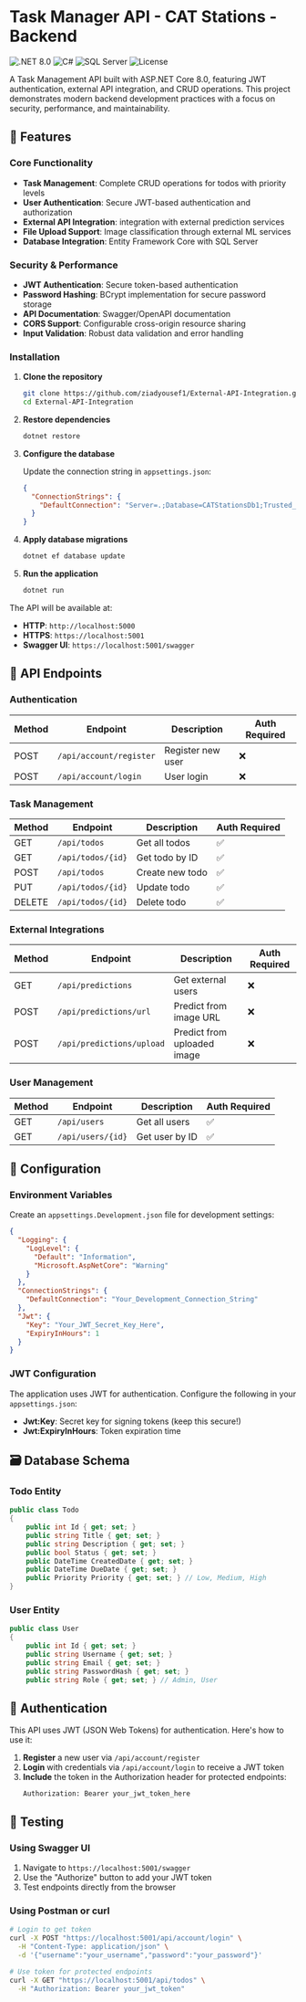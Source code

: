 # Task Manager API - CAT Stations - Backend

![.NET 8.0](https://img.shields.io/badge/.NET-8.0-blue.svg)
![C#](https://img.shields.io/badge/C%23-Latest-green.svg)
![SQL Server](https://img.shields.io/badge/Database-SQL%20Server-orange.svg)
![License](https://img.shields.io/badge/License-MIT-yellow.svg)

A Task Management API built with ASP.NET Core 8.0, featuring JWT authentication, external API integration, and CRUD operations. This project demonstrates modern backend development practices with a focus on security, performance, and maintainability.

## 🌟 Features

### Core Functionality
- **Task Management**: Complete CRUD operations for todos with priority levels
- **User Authentication**: Secure JWT-based authentication and authorization
- **External API Integration**: integration with external prediction services
- **File Upload Support**: Image classification through external ML services
- **Database Integration**: Entity Framework Core with SQL Server

### Security & Performance
- **JWT Authentication**: Secure token-based authentication
- **Password Hashing**: BCrypt implementation for secure password storage
- **API Documentation**: Swagger/OpenAPI documentation
- **CORS Support**: Configurable cross-origin resource sharing
- **Input Validation**: Robust data validation and error handling




### Installation

1. **Clone the repository**
   ```bash
   git clone https://github.com/ziadyousef1/External-API-Integration.git
   cd External-API-Integration
   ```

2. **Restore dependencies**
   ```bash
   dotnet restore
   ```

3. **Configure the database**
   
   Update the connection string in `appsettings.json`:
   ```json
   {
     "ConnectionStrings": {
       "DefaultConnection": "Server=.;Database=CATStationsDb1;Trusted_Connection=True;TrustServerCertificate=True"
     }
   }
   ```

4. **Apply database migrations**
   ```bash
   dotnet ef database update
   ```

5. **Run the application**
   ```bash
   dotnet run
   ```

The API will be available at:
- **HTTP**: `http://localhost:5000`
- **HTTPS**: `https://localhost:5001`
- **Swagger UI**: `https://localhost:5001/swagger`

## 📡 API Endpoints

### Authentication
| Method | Endpoint | Description | Auth Required |
|--------|----------|-------------|---------------|
| POST | `/api/account/register` | Register new user | ❌ |
| POST | `/api/account/login` | User login | ❌ |

### Task Management
| Method | Endpoint | Description | Auth Required |
|--------|----------|-------------|---------------|
| GET | `/api/todos` | Get all todos | ✅ |
| GET | `/api/todos/{id}` | Get todo by ID | ✅ |
| POST | `/api/todos` | Create new todo | ✅ |
| PUT | `/api/todos/{id}` | Update todo | ✅ |
| DELETE | `/api/todos/{id}` | Delete todo | ✅ |

### External Integrations
| Method | Endpoint | Description | Auth Required |
|--------|----------|-------------|---------------|
| GET | `/api/predictions` | Get external users | ❌ |
| POST | `/api/predictions/url` | Predict from image URL | ❌ |
| POST | `/api/predictions/upload` | Predict from uploaded image | ❌ |

### User Management
| Method | Endpoint | Description | Auth Required |
|--------|----------|-------------|---------------|
| GET | `/api/users` | Get all users | ✅ |
| GET | `/api/users/{id}` | Get user by ID | ✅ |

## 🔧 Configuration

### Environment Variables

Create an `appsettings.Development.json` file for development settings:

```json
{
  "Logging": {
    "LogLevel": {
      "Default": "Information",
      "Microsoft.AspNetCore": "Warning"
    }
  },
  "ConnectionStrings": {
    "DefaultConnection": "Your_Development_Connection_String"
  },
  "Jwt": {
    "Key": "Your_JWT_Secret_Key_Here",
    "ExpiryInHours": 1
  }
}
```

### JWT Configuration

The application uses JWT for authentication. Configure the following in your `appsettings.json`:

- **Jwt:Key**: Secret key for signing tokens (keep this secure!)
- **Jwt:ExpiryInHours**: Token expiration time

## 🗃️ Database Schema

### Todo Entity
```csharp
public class Todo
{
    public int Id { get; set; }
    public string Title { get; set; }
    public string Description { get; set; }
    public bool Status { get; set; }
    public DateTime CreatedDate { get; set; }
    public DateTime DueDate { get; set; }
    public Priority Priority { get; set; } // Low, Medium, High
}
```

### User Entity
```csharp
public class User
{
    public int Id { get; set; }
    public string Username { get; set; }
    public string Email { get; set; }
    public string PasswordHash { get; set; }
    public string Role { get; set; } // Admin, User 
```

## 🔐 Authentication

This API uses JWT (JSON Web Tokens) for authentication. Here's how to use it:

1. **Register** a new user via `/api/account/register`
2. **Login** with credentials via `/api/account/login` to receive a JWT token
3. **Include** the token in the Authorization header for protected endpoints:
   ```
   Authorization: Bearer your_jwt_token_here
   ```

## 🧪 Testing

### Using Swagger UI
1. Navigate to `https://localhost:5001/swagger`
2. Use the "Authorize" button to add your JWT token
3. Test endpoints directly from the browser

### Using Postman or curl
```bash
# Login to get token
curl -X POST "https://localhost:5001/api/account/login" \
  -H "Content-Type: application/json" \
  -d '{"username":"your_username","password":"your_password"}'

# Use token for protected endpoints
curl -X GET "https://localhost:5001/api/todos" \
  -H "Authorization: Bearer your_jwt_token"
```

